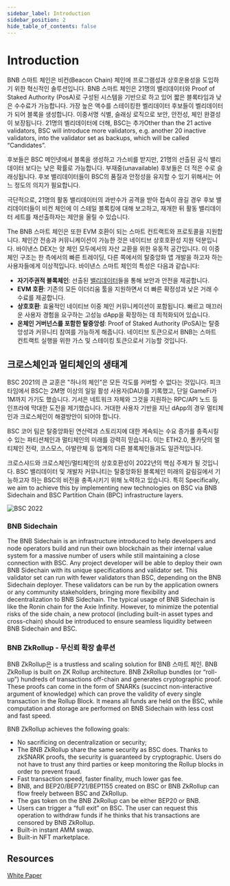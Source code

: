 ```yaml
---
sidebar_label: Introduction 
sidebar_position: 2
hide_table_of_contents: false
---
```


# Introduction

BNB 스마트 체인은 비컨(Beacon Chain) 체인에 프로그램성과 상호운용성을 도입하기 위한 혁신적인 솔루션입니다. BNB 스마트 체인은 21명의 밸리데이터와 Proof of Staked Authority (PosA)로 구성된 시스템을 기반으로 하고 있어 짧은 블록타임과 낮은 수수료가 가능합니다. 가장 높은 액수를 스테이킹한 벨리데이터 후보들이 벨리데이터가 되어 블록을 생성합니다. 이중서명 식별, 슬래싱 로직으로 보안, 안전성, 체인 완결성이 보장됩니다.
21명의 벨리데이터에 더해, BSC는 추가Other than the 21 active validators, BSC will introduce more validators, e.g. another 20 inactive validators, into the validator set as backups, which will be called “Candidates”.

후보들은 BSC 메인넷에서 블록을 생성하고 가스비를 받지만, 21명의 선출된 공식 밸리데이터 보다는 낮은 확률로 가능합니다. 부재중(unavailable) 후보들은 더 적은 수로 슬래싱됩니다. 후보 밸리데이터들이 BSC의 품질과 안정성을 유지할 수 있기 위해서는 어느 정도의 의지가 필요합니다.

극단적으로, 21명의 활동 밸리데이터의 과반수가 공격을 받아 접속이 끊길 경우 후보 밸리데이터들이 비컨 체인에 이 스테일 블록킹에 대해 보고하고, 재개한 뒤 활동 밸리데이터 세트를 재선출하자는 제안을 올릴 수 있습니다.

The BNB 스마트 체인은 또한 EVM 호환이 되는 스마트 컨트랙트와 프로토콜을 지원합니다. 체인간 전송과 커뮤니케이션이 가능한 것은 네이티브 상호호환성 지원 덕분입니다. 바이낸스 DEX는 양 체인 모두에서의 자산 교환을 위한 유동적 공간입니다. 이 이중체인 구조는 한 측에서의 빠른 트레이딩, 다른 쪽에서의 탈중앙화 앱 개발을 하고자 하는 사용자들에게 이상적입니다. 바이낸스 스마트 체인의 특성은 다음과 같습니다:

* **자기주권적 블록체인**: 선출된 [밸리데이터](consensus.md)들을 통해 보안과 안전을 제공합니다.
* **EVM 호환**: 기존의 모든 이더리움 툴을 지원하면서 더 빠른 확정성과 낮은 거래 수수료를 제공합니다.
* **상호호환**: 효율적인 네이티브 이중 체인 커뮤니케이션이 포함됩니다. 빠르고 매끄러운 사용자 경험을 요구하는 고성능 dApp을 확장하는 데 최적화되어 있습니다.
* **온체인 거버넌스를 포함한 탈중앙성**: Proof of Staked Authority (PoSA)는 탈중앙성과 커뮤니티 참여를 가능하게 해줍니다. 네이티브 토큰으로서 BNB는 스마트 컨트랙트 실행을 위한 가스 및 스테이킹 토큰으로서 기능할 것입니다.

<!--## Comparision Between Beacon Chain and BNB 스마트 체인

|                   | Beacon Chain | BNB 스마트 체인                    |
| ----------------- | ------------- | -------------------------------------- |
| Consensus         | DPoS          | PoSA                                   |
| No. of Validators | 11            | up to 41 (20 candidate block producers)|
| Mean Block Time   | <1s           | ~5s                                    |
| Programmability   | BEPs          | Support EVM-compatible smart contracts |
| Cross Chain       |[BEP3](https://github.com/bnb-chain/BEPs/blob/master/BEP3.md) introduces *Hash Timer Locked Contract functions* and further [mechanism](https://community.binance.org/topic/1892) to handle inter-blockchain tokens peg.    | BSC comes with efficient [native dual chain communication](cross-chain.md); Optimized for scaling high-performance dApps that require fast and smooth user experience.                    |
-->
## 크로스체인과 멀티체인의 생태계
BSC 2021의 큰 교훈은 "하나의 체인"은 모든 각도를 커버할 수 없다는 것입니다. 피크 타임에서 BSC는 2M명 이상의 일일 활성 사용자(DAU)를 기록했고, 단일 GameFi가 1M까지 가기도 했습니다. 기서은 네트워크 자체와 그것을 지원하는 RPC/API 노드 등 인프라에 막대한 도전을 제기했습니다. 거대한 사용자 기반을 지닌 dApp의 경우 멀티체인과 크로스체인이 해결방안이 되어야 합니다.

BSC 코어 팀은 탈중앙화된 연산력과 스토리지에 대한 계속되는 수요 증가를 충족시킬 수 있는 파티션체인과 멀티체인의 미래를 강력히 믿습니다. 이는 ETH2.0, 폴카닷의 멀티체인 전략, 코스모스, 아발란체 등 업계의 다른 블록체인들과도 일관적입니다.

크로스샤드와 크로스체인/멀티체인의 상호호환성이 2022년의 핵심 주제가 될 것입니다. BSC 밸리데이터 및 개발자 커뮤니티는 탈중앙화된 블록체인 미래의 갈림길에서 기능하고자 하는 BSC의 비전을 충족시키기 위해 노력하고 있습니다. 특히 Specifically, we aim to achieve this by implementing new technologies on BSC via BNB Sidechain and BSC Partition Chain (BPC) infrastructure layers.

![BSC 2022](/img/assets/BNBChain2022.png)

### BNB Sidechain
The BNB Sidechain is an infrastructure introduced to help developers and node operators build and run their own blockchain as their internal value system for a massive number of users while still maintaining a close connection with BSC. Any project developer will be able to deploy their own BNB Sidechain with its unique specifications and validator set. This validator set can run with fewer validators than BSC, depending on the BNB Sidechain deployer. These validators can be run by the application owners or any community stakeholders, bringing more flexibility and decentralization to BNB Sidechain. The typical usage of BNB Sidechain is like the Ronin chain for the Axie Infinity.  However, to minimize the potential risks of the side chain, a new protocol (including built-in asset types and cross-chain) should be introduced to ensure seamless liquidity between BNB Sidechain and BSC.

### BNB ZkRollup - 무신뢰 확장 솔루션
   
BNB ZkRollup은  is a trustless and scaling solution for BNB 스마트 체인. BNB ZkRollup is built on ZK Rollup architecture. BNB ZkRollup bundles (or “roll-up”) hundreds of transactions off-chain and generates cryptographic proof. These proofs can come in the form of SNARKs (succinct non-interactive argument of knowledge) which can prove the validity of every single transaction in the Rollup Block. It means all funds are held on the BSC, while computation and storage are performed on BNB Sidechain with less cost and fast speed.

BNB ZkRollup achieves the following goals:

* No sacrificing on decentralization or security; 
* The BNB ZkRollup share the same security as BSC does. Thanks to zkSNARK proofs, the security is guaranteed by cryptographic. Users do not have to trust any third parties or keep monitoring the Rollup blocks in order to prevent fraud.
* Fast transaction speed, faster finality, much lower gas fee.
* BNB, and BEP20/BEP721/BEP1155 created on BSC or BNB ZkRollup can flow freely between BSC and ZkRollup.
* The gas token on the BNB ZkRollup can be either BEP20 or BNB. 
* Users can trigger a “full exit” on BSC. The user can request this operation to withdraw funds if he thinks that his transactions are censored by BNB ZkRollup.
* Built-in instant AMM swap.
* Built-in NFT marketplace.

## Resources
[White Paper](https://github.com/bnb-chain/whitepaper/blob/master/WHITEPAPER.md)
